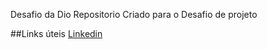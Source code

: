 Desafio da Dio
Repositorio Criado para o Desafio de projeto


##Links úteis
[Linkedin](https://www.linkedin.com/in/gabriel-selbach-12a54219b/)
